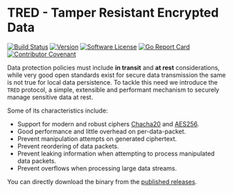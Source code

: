 # TRED - Tamper Resistant Encrypted Data
[![Build Status](https://github.com/bryk-io/tred-cli/workflows/ci/badge.svg?branch=master)](https://github.com/bryk-io/tred-cli/actions)
[![Version](https://img.shields.io/github/tag/bryk-io/tred-cli.svg)](https://github.com/bryk-io/tred-cli/releases)
[![Software License](https://img.shields.io/badge/license-BSD3-red.svg)](LICENSE)
[![Go Report Card](https://goreportcard.com/badge/github.com/bryk-io/tred-cli?style=flat)](https://goreportcard.com/report/github.com/bryk-io/tred-cli)
[![Contributor Covenant](https://img.shields.io/badge/Contributor%20Covenant-v2.0-ff69b4.svg)](.github/CODE_OF_CONDUCT.md)

Data protection policies must include __in transit__ and __at rest__ considerations, while
very good open standards exist for secure data transmission the same is not true for local
data persistence. To tackle this need we introduce the `TRED` protocol, a simple, extensible
and performant mechanism to securely manage sensitive data at rest.

Some of its characteristics include:
- Support for modern and robust ciphers [Chacha20](https://en.wikipedia.org/wiki/Salsa20#ChaCha_variant) and [AES256](https://en.wikipedia.org/wiki/Advanced_Encryption_Standard).
- Good performance and little overhead on per-data-packet.
- Prevent manipulation attempts on generated ciphertext.
- Prevent reordering of data packets.
- Prevent leaking information when attempting to process manipulated data packets.
- Prevent overflows when processing large data streams.

You can directly download the binary from the
[published releases](https://github.com/bryk-io/tred-cli/releases).

